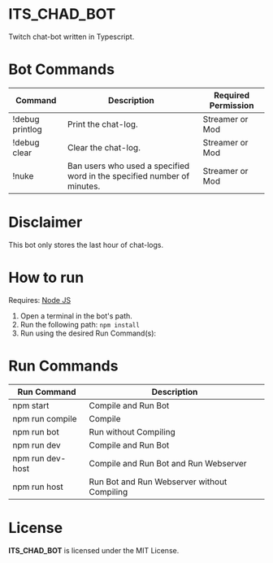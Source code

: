 # ITS_CHAD_BOT
Twitch chat-bot written in Typescript.

# Bot Commands

| Command                | Description                                                             | Required Permission |
|------------------------|-------------------------------------------------------------------------|----------------------|
| !debug printlog        | Print the chat-log.                                                     | Streamer or Mod      |
| !debug clear           | Clear the chat-log.                                                     | Streamer or Mod      |
| !nuke <word> <minutes> | Ban users who used a specified word in the specified number of minutes. | Streamer or Mod      |

# Disclaimer

This bot only stores the last hour of chat-logs.

# How to run
Requires: [Node JS](https://nodejs.org/en/)

1. Open a terminal in the bot's path.
2. Run the following path: ```npm install```
3. Run using the desired Run Command(s):

# Run Commands
| Run Command      | Description                                 |
|------------------|---------------------------------------------|
| npm start        | Compile and Run Bot                         |
| npm run compile  | Compile                                     |
| npm run bot      | Run without Compiling                       |
| npm run dev      | Compile and Run Bot                         |
| npm run dev-host | Compile and Run Bot and Run Webserver       |
| npm run host     | Run Bot and Run Webserver without Compiling |

# License
**ITS_CHAD_BOT** is licensed under the MIT License.